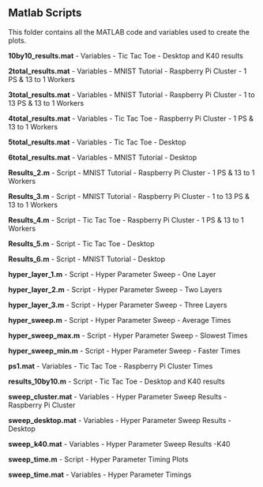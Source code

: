 ## Matlab Scripts

This folder contains all the MATLAB code and variables used to create the plots.


**10by10_results.mat** - Variables - Tic Tac Toe - Desktop and K40 results

**2total_results.mat** - Variables - MNIST Tutorial - Raspberry Pi Cluster - 1 PS & 13 to 1 Workers

**3total_results.mat** - Variables - MNIST Tutorial - Raspberry Pi Cluster - 1 to 13 PS & 13 to 1 Workers

**4total_results.mat** - Variables - Tic Tac Toe - Raspberry Pi Cluster - 1 PS & 13 to 1 Workers

**5total_results.mat**  - Variables - Tic Tac Toe - Desktop

**6total_results.mat** - Variables - MNIST Tutorial - Desktop

**Results_2.m** - Script - MNIST Tutorial - Raspberry Pi Cluster - 1 PS & 13 to 1 Workers

**Results_3.m** - Script - MNIST Tutorial - Raspberry Pi Cluster - 1 to 13 PS & 13 to 1 Workers

**Results_4.m** - Script - Tic Tac Toe - Raspberry Pi Cluster - 1 PS & 13 to 1 Workers

**Results_5.m** - Script - Tic Tac Toe - Desktop

**Results_6.m** - Script - MNIST Tutorial - Desktop

**hyper_layer_1.m** - Script - Hyper Parameter Sweep - One Layer

**hyper_layer_2.m** - Script - Hyper Parameter Sweep - Two Layers

**hyper_layer_3.m** - Script - Hyper Parameter Sweep - Three Layers

**hyper_sweep.m** - Script - Hyper Parameter Sweep - Average Times

**hyper_sweep_max.m** - Script - Hyper Parameter Sweep - Slowest Times

**hyper_sweep_min.m** - Script - Hyper Parameter Sweep - Faster Times

**ps1.mat** - Variables - Tic Tac Toe - Raspberry Pi Cluster Times

**results_10by10.m** - Script - Tic Tac Toe - Desktop and K40 results

**sweep_cluster.mat** - Variables - Hyper Parameter Sweep Results - Raspberry Pi Cluster

**sweep_desktop.mat** - Variables - Hyper Parameter Sweep Results - Desktop

**sweep_k40.mat** - Variables - Hyper Parameter Sweep Results -K40

**sweep_time.m** - Script - Hyper Parameter Timing Plots

**sweep_time.mat** - Variables - Hyper Parameter Timings
